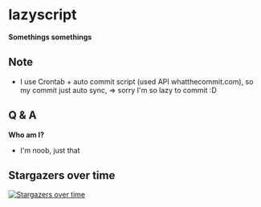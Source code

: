 # lazyscript

**Somethings somethings**

## Note

- I use Crontab + auto commit script (used API whatthecommit.com), so my commit just auto sync, => sorry I'm so lazy to commit :D

## Q & A

**Who am I?**

- I'm noob, just that

## Stargazers over time

[![Stargazers over time](https://starchart.cc/thuanpham2311/lazyscript.svg)](https://starchart.cc/thuanpham2311/lazyscript)
